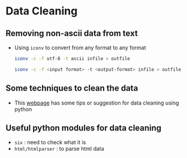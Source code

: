# Data Cleaning

## Removing non-ascii data from text

* Using `iconv` to convert from any format to any format

  ```bash
  iconv -c -f utf-8 -t ascii infile > outfile
  
  iconv -c -f <input format> -t <output-format> infile > outfile
  ```
  
## Some techniques to clean the data

* This [webpage](http://www.analyticsvidhya.com/blog/2014/11/text-data-cleaning-steps-python/) has some tips or suggestion for data cleaning using python


## Useful python modules for data cleaning

* `six` : need to check what it is
* `html/htmlparser` : to parse html data
